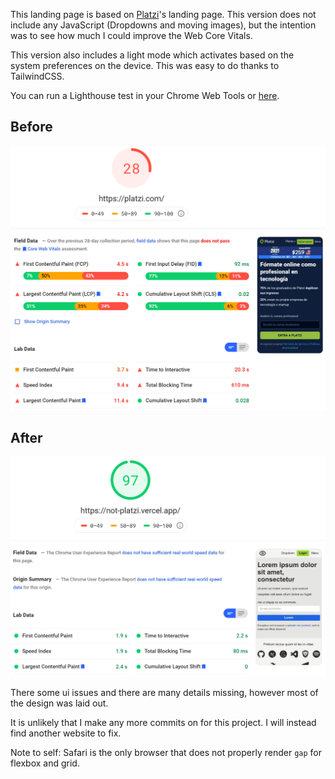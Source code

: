 This landing page is based on [Platzi](https://platzi.com)'s landing page. This version does not include any JavaScript (Dropdowns and moving images), but the intention was to see how much I could improve the Web Core Vitals.

This version also includes a light mode which activates based on the system preferences on the device. This was easy to do thanks to TailwindCSS.

You can run a Lighthouse test in your Chrome Web Tools or [here](https://developers.google.com/speed/pagespeed/insights/).

## Before

![](./public/test-before.png)

## After

![](./public/test-after.png)

There some ui issues and there are many details missing, however most of the design was laid out.

It is unlikely that I make any more commits on for this project. I will instead find another website to fix.

Note to self: Safari is the only browser that does not properly render `gap` for flexbox and grid.
